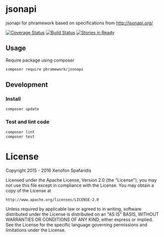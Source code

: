 jsonapi
==
jsonapi for phramework
based on specifications from http://jsonapi.org/

[![Coverage Status](https://coveralls.io/repos/phramework/jsonapi/badge.svg?branch=master&service=github)](https://coveralls.io/github/phramework/jsonapi?branch=master)
[![Build Status](https://travis-ci.org/phramework/jsonapi.svg?branch=master)](https://travis-ci.org/phramework/jsonapi)
[![Stories in Ready](https://badge.waffle.io/phramework/jsonapi.svg?label=ready&title=Ready)](http://waffle.io/phramework/jsonapi)


## Usage
Require package using composer 
```bash
composer require phramework/jsonapi
```

## Development 

### Install
```bash
composer update
```

### Test and lint code
```bash
composer lint
composer test
```

License
=======
Copyright 2015 - 2016 Xenofon Spafaridis

Licensed under the Apache License, Version 2.0 (the "License");
you may not use this file except in compliance with the License.
You may obtain a copy of the License at

    http://www.apache.org/licenses/LICENSE-2.0

Unless required by applicable law or agreed to in writing, software
distributed under the License is distributed on an "AS IS" BASIS,
WITHOUT WARRANTIES OR CONDITIONS OF ANY KIND, either express or implied.
See the License for the specific language governing permissions and
limitations under the License.
